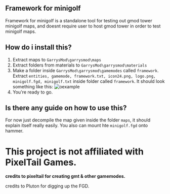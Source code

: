 ## Framework for minigolf
Framework for minigolf is a standalone tool for testing out gmod tower minigolf maps, and doesnt require user to host gmod tower in order to test minigolf maps.

## How do i install this?
1. Extract maps to ``GarrysMod\garrysmod\maps``
2. Extract folders from materials to ``GarrysMod\garrysmod\materials``
3. Make a folder inside ``GarrysMod\garrysmod\gamemodes`` called ``framework``. Extract ``entities, gamemode, framework.txt, icon24.png, logo.png, minigolf.fgd, minigolf.txt`` inside folder called ``framework``. It should look something like this:
![oexample](https://github.com/AwertaDreams/framework-for-minigolf/assets/134288412/4909c278-8ddd-43c6-9a18-26929ee3d112)
4. You're ready to go.

## Is there any guide on how to use this?
For now just decompile the map given inside the folder ``maps``, it should explain itself really easily. You also can mount hte ``minigolf.fgd`` onto hammer.


# This project is not affiliated with PixelTail Games.

**credits to pixeltail for creating gmt & other gamemodes.**

  
credits to Pluton for digging up the FGD.
